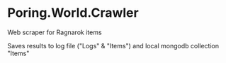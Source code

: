 # Poring.World.Crawler
Web scraper for Ragnarok items

Saves results to log file ("Logs" & "Items") and local mongodb collection "Items"
